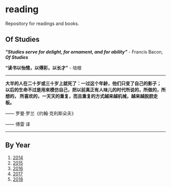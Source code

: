 reading
=======

Repository for readings and books.

## Of Studies
***"Studies serve for delight, for ornament, and for ability"*** - Francis Bacon, ***Of Studies***

**“读书以怡情，以傅彩，以长才”** - 培根

----------

**大半的人在二十岁或三十岁上就死了：一过这个年龄，他们只变了自己的影子；
以后的生命不过是用来模仿自己，把以前真正有人味儿的时代所说的，所做的，所想的，
所喜欢的，一天天的重复，而且重复的方式越来越机械，越来越脱腔走板。**

  —— 罗曼·罗兰《约翰·克利斯朵夫》

  —— 傅雷 译

----------

## By Year
1. [2014](2014/)
1. [2015](2015/)
1. [2016](2016/)
1. [2017](2017/)
1. [2018](2018/)

